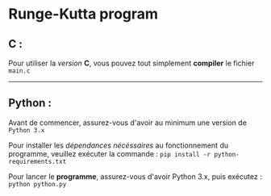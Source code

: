 # Runge-Kutta program


## C :
Pour utiliser la *version* **C**, vous pouvez tout simplement **compiler** le fichier `main.c`

---

## Python :

Avant de commencer, assurez-vous d'avoir au minimum une version de `Python 3.x`

Pour installer les *dépendances nécéssaires* au fonctionnement du programme, veuillez exécuter la commande : 
	``pip install -r python-requirements.txt``

Pour lancer le **programme**, assurez-vous d'avoir Python 3.x, puis exécutez : 
	``python python.py``